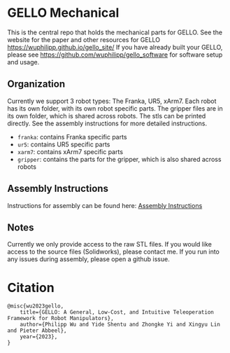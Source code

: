 # GELLO Mechanical
This is the central repo that holds the mechanical parts for GELLO. See the website for the paper and other resources for GELLO https://wuphilipp.github.io/gello_site/
If you have already built your GELLO, please see https://github.com/wuphilipp/gello_software for software setup and usage.

## Organization

Currently we support 3 robot types: The Franka, UR5, xArm7.
Each robot has its own folder, with its own robot specific parts. The gripper files are in its own folder, which is shared across robots.
The stls can be printed directly. See the assembly instructions for more detailed instructions.
 * `franka`: contains Franka specific parts
 * `ur5`: contains UR5 specific parts
 * `xarm7`: contains xArm7 specific parts
 * `gripper`: contains the parts for the gripper, which is also shared across robots

## Assembly Instructions
Instructions for assembly can be found here: [Assembly Instructions](https://docs.google.com/document/d/1pzV8LDIGZh6zq8z-ZyKjUZ1ISkdCQctfu_05-ZY95eg/edit?usp=sharing)

## Notes
Currently we only provide access to the raw STL files. If you would like access to the source files (Solidworks), please contact me.
If you run into any issues during assembly, please open a github issue.

# Citation

```
@misc{wu2023gello,
    title={GELLO: A General, Low-Cost, and Intuitive Teleoperation Framework for Robot Manipulators},
    author={Philipp Wu and Yide Shentu and Zhongke Yi and Xingyu Lin and Pieter Abbeel},
    year={2023},
}
```
